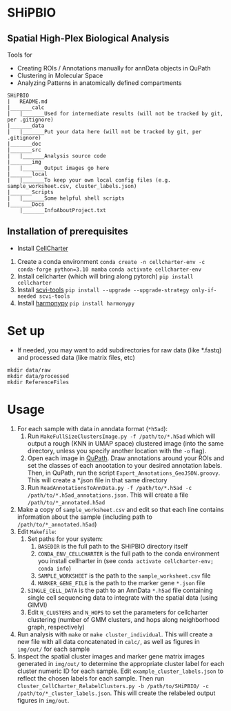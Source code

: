 # SHiPBIO
## Spatial High-Plex Biological Analysis

Tools for 

* Creating ROIs / Annotations manually for annData objects in QuPath
* Clustering in Molecular Space
* Analyzing Patterns in anatomically defined compartments

```
SHiPBIO
|	README.md
|_______calc
|	|_______Used for intermediate results (will not be tracked by git, per .gitignore)
|_______data
|	|_______Put your data here (will not be tracked by git, per .gitignore)
|_______doc
|_______src
|	|_______Analysis source code
|_______img
|	|_______Output images go here
|_______local
|	|_______To keep your own local config files (e.g. sample_worksheet.csv, cluster_labels.json)
|_______Scripts
|	|_______Some helpful shell scripts
|_______Docs
	|_______InfoAboutProject.txt
```

## Installation of prerequisites

* Install [CellCharter](https://github.com/CSOgroup/cellcharter)
1. Create a conda environment
`conda create -n cellcharter-env -c conda-forge python=3.10 mamba`
`conda activate cellcharter-env`
2. Install cellcharter (which will bring along pytorch)
`pip install cellcharter`
3. Install [scvi-tools](https://scvi-tools.org/)
`pip install --upgrade --upgrade-strategy only-if-needed scvi-tools`
4. Install [harmonypy](https://github.com/slowkow/harmonypy)
`pip install harmonypy`

# Set up
* If needed, you may want to add subdirectories for raw data (like *.fastq) and processed data (like matrix files, etc)
```
mkdir data/raw
mkdir data/processed
mkdir ReferenceFiles
```
# Usage
1. For each sample with data in anndata format (`*h5ad`):
   1. Run `MakeFullSizeClustersImage.py -f /path/to/*.h5ad` which will output a rough (KNN in UMAP space) clustered image (into the same directory, unless you specify another location with the `-o` flag).
   2. Open each image in [QuPath](https://qupath.github.io/). Draw annotations around your ROIs and set the classes of each anootation to your desired annotation labels. Then, in QuPath, run the script `Export_Annotations_GeoJSON.groovy`. This will create a *.json file in that same directory
   3. Run `ReadAnnotationsToAnnData.py -f /path/to/*.h5ad -c /path/to/*.h5ad_annotations.json`.  This will create a file `/path/to/*_annotated.h5ad`
2. Make a copy of `sample_worksheet.csv` and edit so that each line contains information about the sample (including path to `/path/to/*_annotated.h5ad`)
3. Edit `Makefile`:
   1. Set paths for your system:
      1. `BASEDIR` is the full path to the SHiPBIO directory itself
      2. `CONDA_ENV_CELLCHARTER` is the full path to the conda environment you install cellharter in (see `conda activate cellcharter-env; conda info`)
      3. `SAMPLE_WORKSHEET` is the path to the `sample_worksheet.csv` file
      4. `MARKER_GENE_FILE` is the path to the marker gene `*.json` file
   2. `SINGLE_CELL_DATA` is the path to an AnnData `*.h5ad` file containing single cell sequencing data to integrate with the spatial data (using GIMVI)
   3. Edit `N_CLUSTERS` and `N_HOPS` to set the parameters for cellcharter clustering (number of GMM clusters, and hops along neighborhood graph, respectively)
4. Run analysis with `make` or `make cluster_individual`. This will create a new file with all data concatenated in `calc/`, as well as figures in `img/out/` for each sample
5. Inspect the spatial cluster images and marker gene matrix images generated in `img/out/` to determine the appropriate cluster label for each cluster numeric ID for each sample.  Edit `example_cluster_labels.json` to reflect the chosen labels for each sample. Then run `Cluster_CellCharter_RelabelClusters.py -b /path/to/SHiPBIO/ -c /path/to/*_cluster_labels.json`.  This will create the relabeled output figures in `img/out`.